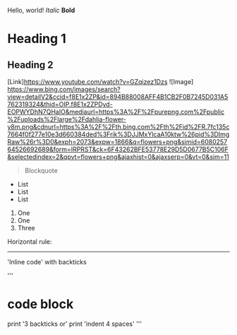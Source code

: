 Hello, world!
*Italic*
**Bold**
# Heading 1
## Heading 2
[Link]<https://www.youtube.com/watch?v=GZqizez1Dzs>
![Image] <https://www.bing.com/images/search?view=detailV2&ccid=f8E1x2ZP&id=894B88008AFF4B1CB2F0B7245D031A5762319324&thid=OIP.f8E1x2ZPDyd-EOPWYDhN7QHaIO&mediaurl=https%3A%2F%2Fpurepng.com%2Fpublic%2Fuploads%2Flarge%2Fdahlia-flower-y8m.png&cdnurl=https%3A%2F%2Fth.bing.com%2Fth%2Fid%2FR.7fc135c7664f0f277e10e3d660384ded%3Frik%3DJJMxYlcaA10ktw%26pid%3DImgRaw%26r%3D0&exph=2073&expw=1866&q=flowers+png&simid=608025764526692689&form=IRPRST&ck=6F43262BFE53778E29D5D0677B5C106F&selectedindex=2&qpvt=flowers+png&ajaxhist=0&ajaxserp=0&vt=0&sim=11>
> Blockquote
* List
* List
* List
1. One
2. One
3. Three

Horizontal rule:
_ _ _

'Inline code' with backticks

'''
# code block
print '3 backticks or'
print 'indent 4 spaces'
'''
